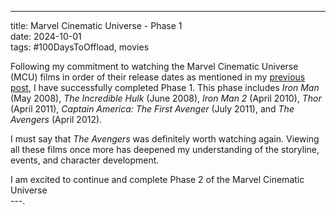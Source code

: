 ---
title: Marvel Cinematic Universe - Phase 1  
date: 2024-10-01  
tags: #100DaysToOffload, movies

Following my commitment to watching the Marvel Cinematic Universe (MCU) films in order of their release dates as mentioned in my [previous post]({filename}/posts/2024/Sep/19/watching-marvel-movies-in-order.md), I have successfully completed Phase 1. This phase includes *Iron Man* (May 2008), *The Incredible Hulk* (June 2008), *Iron Man 2*
(April 2010), *Thor* (April 2011), *Captain America: The First Avenger* (July 2011), and *The Avengers* (April 2012).

I must say that *The Avengers* was definitely worth watching again. Viewing all these films once more has deepened my understanding of the storyline, events, and character development.

I am excited to continue and complete Phase 2 of the Marvel Cinematic Universe  
---.

